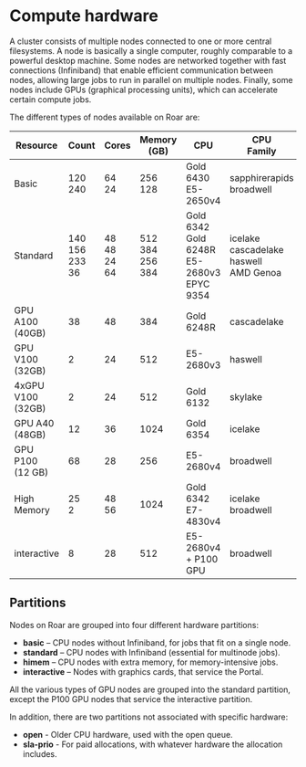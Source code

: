 # Compute hardware

A cluster consists of multiple nodes connected to one or more central filesystems. 
A node is basically a single computer, roughly comparable to a powerful desktop machine. 
Some nodes are networked together with fast connections (Infiniband) that enable 
efficient communication between nodes, allowing large jobs to run in parallel on multiple nodes.
Finally, some nodes include GPUs (graphical processing units),
which can accelerate certain compute jobs.

The different types of nodes available on Roar are:

| Resource | Count | Cores | Memory <br> (GB) | CPU | CPU <br> Family | Network |
| ---- | ---- | ---- | ---- | ---- | ---- | ---- |
| Basic | 120 <br> 240 | 64 <br> 24 | 256 <br> 128 | Gold 6430 <br> E5-2650v4 | sapphirerapids <br> broadwell | Ethernet|
| Standard | 140 <br> 156 <br> 233 <br> 36 | 48 <br> 48 <br> 24 <br> 64 | 512 <br> 384 <br> 256 <br> 384 | Gold 6342 <br> Gold 6248R <br> E5-2680v3 <br> EPYC 9354 | icelake <br> cascadelake <br> haswell <br> AMD Genoa | Infiniband |
| GPU A100 <br> (40GB) | 38 | 48 | 384 | Gold 6248R | cascadelake | Infiniband |
| GPU V100 <br> (32GB)| 2 | 24 | 512 | E5-2680v3 | haswell | Ethernet |
| 4xGPU V100 <br> (32GB) | 2|  24 | 512 | Gold 6132 | skylake | Ethernet |
| GPU A40 <br> (48GB) | 12 | 36 | 1024 | Gold 6354 | icelake | Ethernet |
| GPU P100 <br> (12 GB) | 68 | 28 | 256 | E5-2680v4 | broadwell| Infiniband <br> Ethernet|
| High Memory | 25 <br> 2 | 48 <br> 56 | 1024 | Gold 6342 <br> E7-4830v4 | icelake <br> broadwell | Infiniband |
| interactive | 8  | 28 | 512 | E5-2680v4 <br> + P100 GPU | broadwell| Infiniband <br> Ethernet|

## Partitions

Nodes on Roar are grouped into four different hardware partitions:

- **basic** – CPU nodes without Infiniband, for jobs that fit on a single node.
- **standard** – CPU nodes with Infiniband (essential for multinode jobs).
- **himem** – CPU nodes with extra memory, for memory-intensive jobs.
- **interactive** – Nodes with graphics cards, that service the Portal.

All the various types of GPU nodes are grouped into the standard partition,
except the P100 GPU nodes that service the interactive partition.

In addition, there are two partitions not associated with specific hardware:

- **open** - Older CPU hardware, used with the open queue.
- **sla-prio** - For paid allocations, with whatever hardware the allocation includes.
